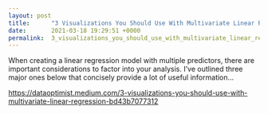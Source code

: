 ```yaml
---
layout: post
title:      "3 Visualizations You Should Use With Multivariate Linear Regression"
date:       2021-03-18 19:29:51 +0000
permalink:  3_visualizations_you_should_use_with_multivariate_linear_regression
---
```



When creating a linear regression model with multiple predictors, there are important considerations to factor into your analysis. I’ve outlined three major ones below that concisely provide a lot of useful information...

https://dataoptimist.medium.com/3-visualizations-you-should-use-with-multivariate-linear-regression-bd43b7077312

